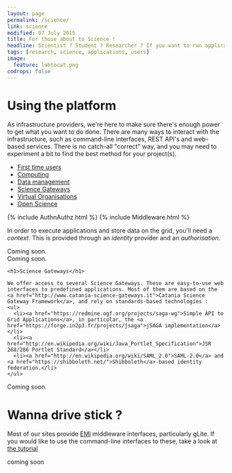 ```yaml
---
layout: page
permalink: /science/
link: science
modified: 07 July 2015
title: For those about to Science !
headline: Scientist ? Student ? Researcher ? If you want to run applications, you've come to the right place.
tags: [research, science, applications, users]
image:
  feature: labtocat.png
codrops: false
---
```


<h1>Using the platform</h1>

As infrastructure providers, we're here to make sure there's enough power to get what you want to do done. There are many ways to interact with the infrastructure, such as command-line interfaces, REST API's and web-based services. There is no catch-all "correct" way, and you may need to experiment a bit to find the best method for your project(s).
<div id="content">
    <ul id="tabs" class="nav nav-tabs" role="tablist">
      <li role="presentation"><a href="#profile" aria-controls="profile" role="tab" data-toggle="tab" class="active">First time users</a></li>
      <li role="presentation"><a href="#compute" aria-controls="compute" role="tab" data-toggle="tab">Computing</a></li>
      <li role="presentation"><a href="#data" aria-controls="data" role="tab" data-toggle="tab">Data management</a></li>
      <li role="presentation"><a href="#sgw" aria-controls="sgw" role="tab" data-toggle="tab">Science Gateways</a></li>
      <li role="presentation"><a href="#vos" aria-controls="vos" role="tab" data-toggle="tab">Virtual Organisations</a></li>
      <li role="presentation"><a href="#openscience" aria-controls="openscience" role="tab" data-toggle="tab">Open Science</a></li>
    </ul>

  <div class="tab-content">
    <div role="tabpanel" class="tab-pane fade active" id="profile">
      {% include AuthnAuthz.html %}
      {% include Middleware.html %}
    </div> <!-- tabpanel -->

In order to execute applications and store data on the grid, you'll need a *context*. This is provided through an *identity* provider and an *authorisation*.

  <div role="tabpanel" class="tab-pane fade" id="compute">
    Coming soon.
  </div>

  <div role="tabpanel" class="tab-pane fade" id="data">
    Coming soon.
  </div>

  <div role="tabpanel" class="tab-pane fade" id="sgw">

    <h1>Science Gateways</h1>

    We offer access to several Science Gateways. These are easy-to-use web interfaces to predefined applications. Most of them are based on the <a href="http://www.catania-science-gateways.it">Catania Science Gateway Framework</a>, and rely on standards-based technologies :
    <ul>
      <li><a href="https://redmine.ogf.org/projects/saga-wg">Simple API to Grid Applications</a>, in particular, the <a href="https://forge.in2p3.fr/projects/jsaga">jSAGA implementation</a></li>
      <li><a href="http://en.wikipedia.org/wiki/Java_Portlet_Specification">JSR 268/286 Portlet Standard</a></li>
      <li><a href="http://en.wikipedia.org/wiki/SAML_2.0">SAML-2.0</a> and <a href="https://shibboleth.net/">Shibboleth</a>-based identity federation.</li>
    </ul>

  </div>
  <div role="tabpanel" class="tab-pane fade" id="vos">
    Coming soon.
  </div>
  <div role="tabpanel" class="tab-pane fade" id="cli">

  <h1>Wanna drive stick ?</h1>

  Most of our sites provide <a href="http://eu-emi.eu">EMI</a> middleware interfaces, particularly gLite. If you would like to use the command-line interfaces to these, take a look at <a href="{{ site_url}}/grid-tutorial">the tutorial</a>
  </div>
  <div role="tabpanel" class="tab-pane fade" id="openscience">
  coming soon
  <!-- Open data
  persistent identifiers

  -->
  </div>

  </div> <!-- tab content -->
</div>
